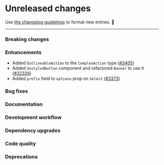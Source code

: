 # Unreleased changes

Use [the changelog guidelines](https://git.io/polaris-changelog-guidelines) to format new entries. 💜

---

### Breaking changes

### Enhancements

- Added `OutlineableAction` to the `ComplexAction` type ([#3405](https://github.com/Shopify/polaris-react/pull/3405))
- Added `UnstyledButton` component and refactored `Banner` to use it ([#32326](https://github.com/Shopify/polaris-react/pull/32326))
- Added `prefix` field to `options` prop on `Select` ([#3373](https://github.com/Shopify/polaris-react/pull/3373))

### Bug fixes

### Documentation

### Development workflow

### Dependency upgrades

### Code quality

### Deprecations
